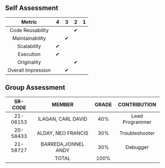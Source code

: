 ## Self Assessment
|       Metric       | 4 | 3 | 2 | 1 |
|:------------------:|:-:|:-:|:-:|:-:|
| Code Reusability   |   |   | ✔ |   |
| Maintainability    |   | ✔ |   |   |
| Scalability        | ✔ |   |   |   |
| Execution          | ✔ |   |   |   |
| Originality        |   |   | ✔ |   |
| Overall Impression |   | ✔ |   |   |

## Group Assessment
|  SR-CODE |       MEMBER      | GRADE |   CONTRIBUTION  |
|:--------:|:-----------------:|:-----:|:---------------:|
| 21-06153 | ILAGAN, CARL DAVID| 40%   | Lead Programmer |
| 20-58433 | ALDAY, NEO FRANCIS| 30%   | Troubleshooter  |
| 21-58727 |BARREDA,JONNEL ANDY| 30%   | Debugger        |
|          | TOTAL             | 100%  |                 |

